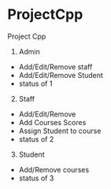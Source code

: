# ProjectCpp
Project Cpp


1) Admin
 - Add/Edit/Remove staff
 - Add/Edit/Remove Student 
 - status of 1


2) Staff 
 - Add/Edit/Remove
 - Add Courses Scores
 - Assign Student to course
 - status of 2


3) Student 
 - Add/Remove courses
 - status of 3